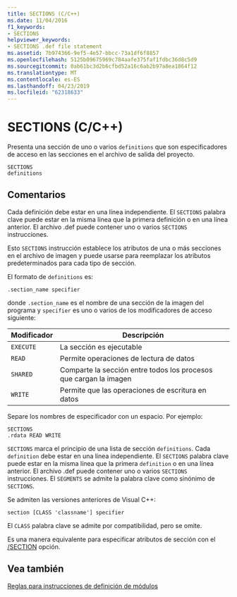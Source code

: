 ```yaml
---
title: SECTIONS (C/C++)
ms.date: 11/04/2016
f1_keywords:
- SECTIONS
helpviewer_keywords:
- SECTIONS .def file statement
ms.assetid: 7b974366-9ef5-4e57-bbcc-73a1df6f8857
ms.openlocfilehash: 5125b09675969c784aafe375faf1fdbc36d8c5d9
ms.sourcegitcommit: 0ab61bc3d2b6cfbd52a16c6ab2b97a8ea1864f12
ms.translationtype: MT
ms.contentlocale: es-ES
ms.lasthandoff: 04/23/2019
ms.locfileid: "62318633"
---
```

# <a name="sections-cc"></a>SECTIONS (C/C++)

Presenta una sección de uno o varios `definitions` que son especificadores de acceso en las secciones en el archivo de salida del proyecto.

```
SECTIONS
definitions
```

## <a name="remarks"></a>Comentarios

Cada definición debe estar en una línea independiente. El `SECTIONS` palabra clave puede estar en la misma línea que la primera definición o en una línea anterior. El archivo .def puede contener uno o varios `SECTIONS` instrucciones.

Esto `SECTIONS` instrucción establece los atributos de una o más secciones en el archivo de imagen y puede usarse para reemplazar los atributos predeterminados para cada tipo de sección.

El formato de `definitions` es:

`.section_name specifier`

donde `.section_name` es el nombre de una sección de la imagen del programa y `specifier` es uno o varios de los modificadores de acceso siguiente:

|Modificador|Descripción|
|--------------|-----------------|
|`EXECUTE`|La sección es ejecutable|
|`READ`|Permite operaciones de lectura de datos|
|`SHARED`|Comparte la sección entre todos los procesos que cargan la imagen|
|`WRITE`|Permite que las operaciones de escritura en datos|

Separe los nombres de especificador con un espacio. Por ejemplo:

```
SECTIONS
.rdata READ WRITE
```

`SECTIONS` marca el principio de una lista de sección `definitions`. Cada `definition` debe estar en una línea independiente. El `SECTIONS` palabra clave puede estar en la misma línea que la primera `definition` o en una línea anterior. El archivo .def puede contener uno o varios `SECTIONS` instrucciones. El `SEGMENTS` se admite la palabra clave como sinónimo de `SECTIONS`.

Se admiten las versiones anteriores de Visual C++:

```
section [CLASS 'classname'] specifier
```

El `CLASS` palabra clave se admite por compatibilidad, pero se omite.

Es una manera equivalente para especificar atributos de sección con el [/SECTION](section-specify-section-attributes.md) opción.

## <a name="see-also"></a>Vea también

[Reglas para instrucciones de definición de módulos](rules-for-module-definition-statements.md)
